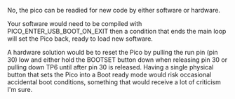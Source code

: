 No, the pico can be readied for new code by either software or hardware.

Your software would need to be compiled with PICO_ENTER_USB_BOOT_ON_EXIT then a condition that ends the main loop will set the Pico back, ready to load new software.

A hardware solution would be to reset the Pico by pulling the run pin (pin 30) low and either hold the BOOTSET button down when releasing pin 30 or pulling down TP6 until after pin 30 is released.
Having a single physical button that sets the Pico into a Boot ready mode would risk occasional accidental boot conditions, something that would receive a lot of criticism I'm sure.

